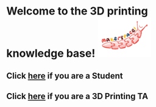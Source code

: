 # Welcome to the 3D printing knowledge base! <img src="https://github.com/semisubzero/LayerSlayers/blob/master/Misc/MakerspaceSlug.png" width="140">


## Click [here](https://github.com/semisubzero/LayerSlayers/wiki/Student-Table-of-Contents) if you are a Student
## Click [here](https://github.com/semisubzero/LayerSlayers/wiki/TA-Table-of-Contents) if you are a 3D Printing TA
